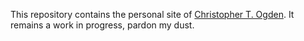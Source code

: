 This repository contains the personal site of [Christopher T. Ogden](http://ctogden.com).  It remains a work in progress, pardon my dust.
